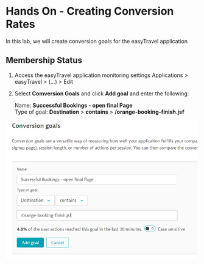 # Hands On - Creating Conversion Rates

In this lab, we will create conversion goals for the easyTravel application

## Membership Status

1) Access the easyTravel application monitoring settings
  Applications > easyTravel > (...) > Edit

2) Select **Comversion Goals** and click **Add goal** and enter the following:

   Name: **Successful Bookings - open final Page**  
   Type of goal: **Destination** > **contains** > **/orange-booking-finish.jsf**  

![Conversion Goal](/img/conversion_goal.PNG)

